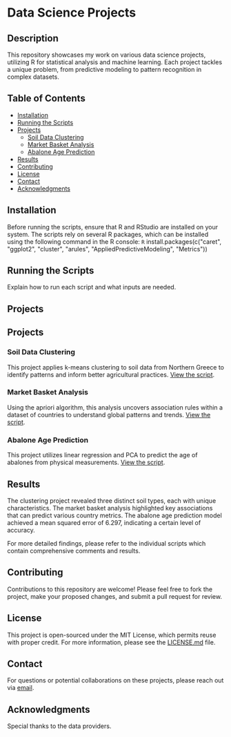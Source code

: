 # Data Science Projects

## Description
This repository showcases my work on various data science projects, utilizing R for statistical analysis and machine learning. Each project tackles a unique problem, from predictive modeling to pattern recognition in complex datasets.

## Table of Contents
- [Installation](#installation)
- [Running the Scripts](#running-the-scripts)
- [Projects](#projects)
  - [Soil Data Clustering](#soil-data-clustering)
  - [Market Basket Analysis](#market-basket-analysis)
  - [Abalone Age Prediction](#abalone-age-prediction)
- [Results](#results)
- [Contributing](#contributing)
- [License](#license)
- [Contact](#contact)
- [Acknowledgments](#acknowledgments)

## Installation
Before running the scripts, ensure that R and RStudio are installed on your system. The scripts rely on several R packages, which can be installed using the following command in the R console:
`R`
install.packages(c("caret", "ggplot2", "cluster", "arules", "AppliedPredictiveModeling", "Metrics"))

## Running the Scripts
Explain how to run each script and what inputs are needed.

## Projects
## Projects
### Soil Data Clustering
This project applies k-means clustering to soil data from Northern Greece to identify patterns and inform better agricultural practices. [View the script](Machine%20Learning%20Algorithms/Soil%20Dataset%20-%20k%20means%20clustering.R).

### Market Basket Analysis
Using the apriori algorithm, this analysis uncovers association rules within a dataset of countries to understand global patterns and trends. [View the script](Machine%20Learning%20Algorithms/Countries%20Dataset%20-%20apriori%20algorithm.R).

### Abalone Age Prediction
This project utilizes linear regression and PCA to predict the age of abalones from physical measurements. [View the script](Machine%20Learning%20Algorithms/Abalone%20Dataset%20-%20linear%20regression%2Bpca.R).

## Results
The clustering project revealed three distinct soil types, each with unique characteristics. 
The market basket analysis highlighted key associations that can predict various country metrics. 
The abalone age prediction model achieved a mean squared error of 6.297, indicating a certain level of accuracy.

For more detailed findings, please refer to the individual scripts which contain comprehensive comments and results.

## Contributing
Contributions to this repository are welcome! Please feel free to fork the project, make your proposed changes, and submit a pull request for review.

## License
This project is open-sourced under the MIT License, which permits reuse with proper credit. For more information, please see the [LICENSE.md](LICENSE) file.

## Contact
For questions or potential collaborations on these projects, please reach out via [email](mailto:apolyzoidis@hotmail.com).

## Acknowledgments
Special thanks to the data providers.
